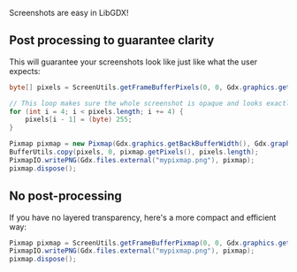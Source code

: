 Screenshots are easy in LibGDX!

## Post processing to guarantee clarity

This will guarantee your screenshots look like just like what the user expects:

```java
byte[] pixels = ScreenUtils.getFrameBufferPixels(0, 0, Gdx.graphics.getBackBufferWidth(), Gdx.graphics.getBackBufferHeight(), true);

// This loop makes sure the whole screenshot is opaque and looks exactly like what the user is seeing
for (int i = 4; i < pixels.length; i += 4) {
    pixels[i - 1] = (byte) 255;
}

Pixmap pixmap = new Pixmap(Gdx.graphics.getBackBufferWidth(), Gdx.graphics.getBackBufferHeight(), Pixmap.Format.RGBA8888);
BufferUtils.copy(pixels, 0, pixmap.getPixels(), pixels.length);
PixmapIO.writePNG(Gdx.files.external("mypixmap.png"), pixmap);
pixmap.dispose();
```

## No post-processing

If you have no layered transparency, here's a more compact and efficient way:

```java
Pixmap pixmap = ScreenUtils.getFrameBufferPixmap(0, 0, Gdx.graphics.getWidth(), Gdx.graphics.getHeight());
PixmapIO.writePNG(Gdx.files.external("mypixmap.png"), pixmap);
pixmap.dispose();
```